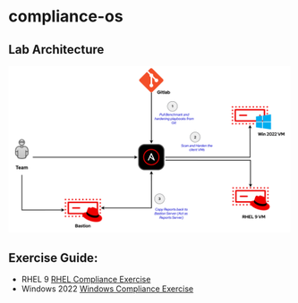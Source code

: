 # compliance-os

## Lab Architecture

![Lab Architecture](labrchitecture.png)


## Exercise Guide:

- RHEL 9  [RHEL Compliance Exercise](excercises/ansibe_compliance_rhel/README.md)
- Windows 2022 [Windows Compliance Exercise ](excercises/ansibe_compliance_windows/README.md)


